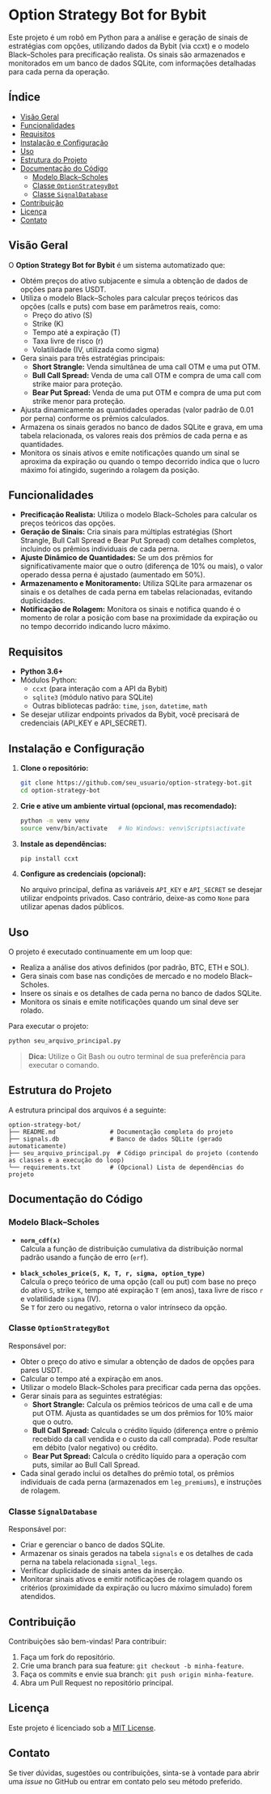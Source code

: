 # Option Strategy Bot for Bybit

Este projeto é um robô em Python para a análise e geração de sinais de estratégias com opções, utilizando dados da Bybit (via ccxt) e o modelo Black–Scholes para precificação realista. Os sinais são armazenados e monitorados em um banco de dados SQLite, com informações detalhadas para cada perna da operação.

## Índice

- [Visão Geral](#visão-geral)
- [Funcionalidades](#funcionalidades)
- [Requisitos](#requisitos)
- [Instalação e Configuração](#instalação-e-configuração)
- [Uso](#uso)
- [Estrutura do Projeto](#estrutura-do-projeto)
- [Documentação do Código](#documentação-do-código)
  - [Modelo Black–Scholes](#modelo-black–scholes)
  - [Classe `OptionStrategyBot`](#classe-optionstrategybot)
  - [Classe `SignalDatabase`](#classe-signaldatabase)
- [Contribuição](#contribuição)
- [Licença](#licença)
- [Contato](#contato)

## Visão Geral

O **Option Strategy Bot for Bybit** é um sistema automatizado que:

- Obtém preços do ativo subjacente e simula a obtenção de dados de opções para pares USDT.
- Utiliza o modelo Black–Scholes para calcular preços teóricos das opções (calls e puts) com base em parâmetros reais, como:
  - Preço do ativo (S)
  - Strike (K)
  - Tempo até a expiração (T)
  - Taxa livre de risco (r)
  - Volatilidade (IV, utilizada como sigma)
- Gera sinais para três estratégias principais:
  - **Short Strangle:** Venda simultânea de uma call OTM e uma put OTM.
  - **Bull Call Spread:** Venda de uma call OTM e compra de uma call com strike maior para proteção.
  - **Bear Put Spread:** Venda de uma put OTM e compra de uma put com strike menor para proteção.
- Ajusta dinamicamente as quantidades operadas (valor padrão de 0.01 por perna) conforme os prêmios calculados.
- Armazena os sinais gerados no banco de dados SQLite e grava, em uma tabela relacionada, os valores reais dos prêmios de cada perna e as quantidades.
- Monitora os sinais ativos e emite notificações quando um sinal se aproxima da expiração ou quando o tempo decorrido indica que o lucro máximo foi atingido, sugerindo a rolagem da posição.

## Funcionalidades

- **Precificação Realista:** Utiliza o modelo Black–Scholes para calcular os preços teóricos das opções.
- **Geração de Sinais:** Cria sinais para múltiplas estratégias (Short Strangle, Bull Call Spread e Bear Put Spread) com detalhes completos, incluindo os prêmios individuais de cada perna.
- **Ajuste Dinâmico de Quantidades:** Se um dos prêmios for significativamente maior que o outro (diferença de 10% ou mais), o valor operado dessa perna é ajustado (aumentado em 50%).
- **Armazenamento e Monitoramento:** Utiliza SQLite para armazenar os sinais e os detalhes de cada perna em tabelas relacionadas, evitando duplicidades.
- **Notificação de Rolagem:** Monitora os sinais e notifica quando é o momento de rolar a posição com base na proximidade da expiração ou no tempo decorrido indicando lucro máximo.

## Requisitos

- **Python 3.6+**
- Módulos Python:
  - `ccxt` (para interação com a API da Bybit)
  - `sqlite3` (módulo nativo para SQLite)
  - Outras bibliotecas padrão: `time`, `json`, `datetime`, `math`
- Se desejar utilizar endpoints privados da Bybit, você precisará de credenciais (API_KEY e API_SECRET).

## Instalação e Configuração

1. **Clone o repositório:**

   ```bash
   git clone https://github.com/seu_usuario/option-strategy-bot.git
   cd option-strategy-bot
   ```

2. **Crie e ative um ambiente virtual (opcional, mas recomendado):**

   ```bash
   python -m venv venv
   source venv/bin/activate   # No Windows: venv\Scripts\activate
   ```

3. **Instale as dependências:**

   ```bash
   pip install ccxt
   ```

4. **Configure as credenciais (opcional):**

   No arquivo principal, defina as variáveis `API_KEY` e `API_SECRET` se desejar utilizar endpoints privados. Caso contrário, deixe-as como `None` para utilizar apenas dados públicos.

## Uso

O projeto é executado continuamente em um loop que:

- Realiza a análise dos ativos definidos (por padrão, BTC, ETH e SOL).
- Gera sinais com base nas condições de mercado e no modelo Black–Scholes.
- Insere os sinais e os detalhes de cada perna no banco de dados SQLite.
- Monitora os sinais e emite notificações quando um sinal deve ser rolado.

Para executar o projeto:

```bash
python seu_arquivo_principal.py
```

> **Dica:** Utilize o Git Bash ou outro terminal de sua preferência para executar o comando.

## Estrutura do Projeto

A estrutura principal dos arquivos é a seguinte:

```
option-strategy-bot/
├── README.md               # Documentação completa do projeto
├── signals.db              # Banco de dados SQLite (gerado automaticamente)
├── seu_arquivo_principal.py  # Código principal do projeto (contendo as classes e a execução do loop)
└── requirements.txt        # (Opcional) Lista de dependências do projeto
```

## Documentação do Código

### Modelo Black–Scholes

- **`norm_cdf(x)`**  
  Calcula a função de distribuição cumulativa da distribuição normal padrão usando a função de erro (`erf`).

- **`black_scholes_price(S, K, T, r, sigma, option_type)`**  
  Calcula o preço teórico de uma opção (call ou put) com base no preço do ativo `S`, strike `K`, tempo até expiração `T` (em anos), taxa livre de risco `r` e volatilidade `sigma` (IV).  
  Se `T` for zero ou negativo, retorna o valor intrínseco da opção.

### Classe `OptionStrategyBot`

Responsável por:
- Obter o preço do ativo e simular a obtenção de dados de opções para pares USDT.
- Calcular o tempo até a expiração em anos.
- Utilizar o modelo Black–Scholes para precificar cada perna das opções.
- Gerar sinais para as seguintes estratégias:
  - **Short Strangle:** Calcula os prêmios teóricos de uma call e de uma put OTM. Ajusta as quantidades se um dos prêmios for 10% maior que o outro.
  - **Bull Call Spread:** Calcula o crédito líquido (diferença entre o prêmio recebido da call vendida e o custo da call comprada). Pode resultar em débito (valor negativo) ou crédito.
  - **Bear Put Spread:** Calcula o crédito líquido para a operação com puts, similar ao Bull Call Spread.
- Cada sinal gerado inclui os detalhes do prêmio total, os prêmios individuais de cada perna (armazenados em `leg_premiums`), e instruções de rolagem.

### Classe `SignalDatabase`

Responsável por:
- Criar e gerenciar o banco de dados SQLite.
- Armazenar os sinais gerados na tabela `signals` e os detalhes de cada perna na tabela relacionada `signal_legs`.
- Verificar duplicidade de sinais antes da inserção.
- Monitorar sinais ativos e emitir notificações de rolagem quando os critérios (proximidade da expiração ou lucro máximo simulado) forem atendidos.

## Contribuição

Contribuições são bem-vindas! Para contribuir:

1. Faça um fork do repositório.
2. Crie uma branch para sua feature: `git checkout -b minha-feature`.
3. Faça os commits e envie sua branch: `git push origin minha-feature`.
4. Abra um Pull Request no repositório principal.

## Licença

Este projeto é licenciado sob a [MIT License](LICENSE).

## Contato

Se tiver dúvidas, sugestões ou contribuições, sinta-se à vontade para abrir uma _issue_ no GitHub ou entrar em contato pelo seu método preferido.
